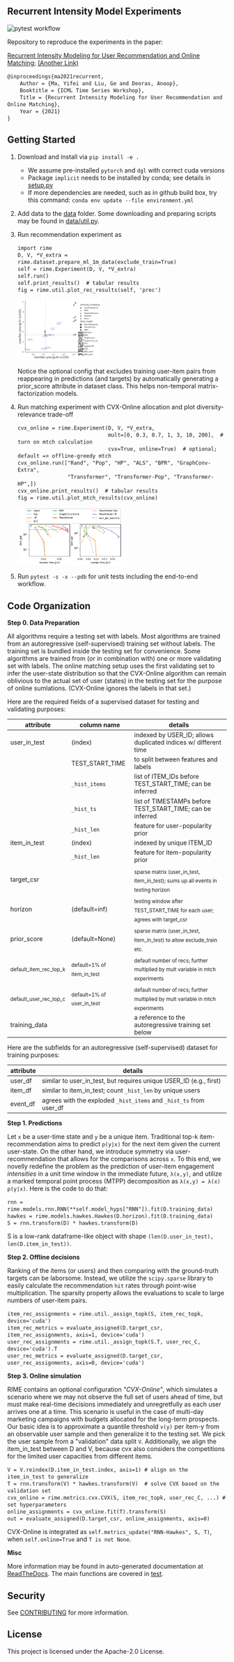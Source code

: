 ## Recurrent Intensity Model Experiments

![pytest workflow](https://github.com/awslabs/recurrent-intensity-model-experiments/actions/workflows/python-app.yml/badge.svg)

Repository to reproduce the experiments in the paper:

[Recurrent Intensity Modeling for User Recommendation and Online Matching](http://roseyu.com/time-series-workshop/submissions/2021/TSW-ICML2021_paper_47.pdf);
[(Another Link)](https://www.amazon.science/publications/recurrent-intensity-modeling-for-user-recommendation-and-online-matching)

```
@inproceedings{ma2021recurrent,
    Author = {Ma, Yifei and Liu, Ge and Deoras, Anoop},
    Booktitle = {ICML Time Series Workshop},
    Title = {Recurrent Intensity Modeling for User Recommendation and Online Matching},
    Year = {2021}
}
```

## Getting Started

1. Download and install via `pip install -e .`
    - We assume pre-installed `pytorch` and `dgl` with correct cuda versions
    - Package `implicit` needs to be installed by conda; see details in [setup.py](setup.py)
    - If more dependencies are needed, such as in github build box, try this command:
        `conda env update --file environment.yml`
2. Add data to the [data](data) folder. Some downloading and preparing scripts may be found in [data/util.py](data/util.py).
3. Run recommendation experiment as
    ```
    import rime
    D, V, *V_extra = rime.dataset.prepare_ml_1m_data(exclude_train=True)
    self = rime.Experiment(D, V, *V_extra)
    self.run()
    self.print_results()  # tabular results
    fig = rime.util.plot_rec_results(self, 'prec')
    ```

    <img src="figure/rec-ml-1m-prec.png" alt="rec-ml-1m-prec" width="40%"/>

    Notice the optional config that excludes training user-item pairs from reappearing in predictions (and targets) by automatically generating a prior_score attribute in dataset class. This helps non-temporal matrix-factorization models.

4. Run matching experiment with CVX-Online allocation and plot diversity-relevance trade-off
   ```
   cvx_online = rime.Experiment(D, V, *V_extra,
                                mult=[0, 0.3, 0.7, 1, 3, 10, 200],  # turn on mtch calculation
                                cvx=True, online=True)  # optional; default => offline-greedy mtch
   cvx_online.run(["Rand", "Pop", "HP", "ALS", "BPR", "GraphConv-Extra",
                   "Transformer", "Transformer-Pop", "Transformer-HP",])
   cvx_online.print_results()  # tabular results
   fig = rime.util.plot_mtch_results(cvx_online)
   ```

    <img src="figure/online-ml-1m.png" alt="online-ml-1m" width="50%"/>

5. Run `pytest -s -x --pdb` for unit tests including the end-to-end workflow.

## Code Organization

**Step 0. Data Preparation**

All algorithms require a testing set with labels. Most algorithms are trained from an autoregressive (self-supervised) training set without labels. The training set is bundled inside the testing set for convenience. Some algorithms are trained from (or in combination with) one or more validating set with labels.
The online matching setup uses the first validating set to infer the user-state distribution so that the CVX-Online algorithm can remain oblivious to the actual set of user (states) in the testing set for the purpose of online sumlations. (CVX-Online ignores the labels in that set.)

Here are the required fields of a supervised dataset for testing and validating purposes:

| attribute    | column name     | details                                                    |
|--------------|-----------------|------------------------------------------------------------|
| user_in_test | (index)         | indexed by USER_ID; allows duplicated indices w/ different time |
|              | TEST_START_TIME | to split between features and labels                       |
|              | `_hist_items`   | list of ITEM_IDs before TEST_START_TIME; can be inferred   |
|              | `_hist_ts`      | list of TIMESTAMPs before TEST_START_TIME; can be inferred |
|              | `_hist_len`     | feature for user-popularity prior                          |
| item_in_test | (index)         | indexed by unique ITEM_ID                                  |
|              | `_hist_len`     | feature for item-popularity prior                          |
| target_csr   |                 | <sub> sparse matrix (user_in_test, item_in_test); sums up all events in testing horizon </sub> |
| horizon      | (default=inf)   | <sub> testing window after TEST_START_TIME for each user; agrees with target_csr </sub> |
| prior_score  | (default=None)  | <sub> sparse matrix (user_in_test, item_in_test) to allow exclude_train etc. </sub> |
| <sub> default_item_rec_top_k </sub>  | <sub> default=1% of item_in_test </sub> | <sub> default number of recs; further multiplied by mult variable in mtch experiments </sub> |
| <sub> default_user_rec_top_c </sub>  | <sub> default=1% of user_in_test </sub> | <sub> default number of recs; further multiplied by mult variable in mtch experiments </sub> |
| training_data |                | a reference to the autoregressive training set below |

Here are the subfields for an autoregressive (self-supervised) dataset for training purposes:

| attribute    | details                                                            |
|--------------|--------------------------------------------------------------------|
| user_df      | similar to user_in_test, but requires unique USER_ID (e.g., first) |
| item_df      | similar to item_in_test; count `_hist_len` by unique users         |
| event_df     | agrees with the exploded `_hist_items` and `_hist_ts` from user_df |


**Step 1. Predictions**

Let `x` be a user-time state and `y` be a unique item. Traditional top-k item-recommendation aims to predict `p(y|x)` for the next item given the current user-state. On the other hand, we introduce symmetry via user-recommendation that allows for the comparisons across `x`. To this end, we novelly redefine the problem as the prediction of user-item engagement *intensities* in a unit time window in the immediate future, `λ(x,y)`, and utilize a marked temporal point process (MTPP) decomposition as `λ(x,y) = λ(x) p(y|x)`. Here is the code to do that:
```
rnn = rime.models.rnn.RNN(**self.model_hyps["RNN"]).fit(D.training_data)
hawkes = rime.models.hawkes.Hawkes(D.horizon).fit(D.training_data)
S = rnn.transform(D) * hawkes.transform(D)
```
S is a low-rank dataframe-like object with shape `(len(D.user_in_test), len(D.item_in_test))`.

**Step 2. Offline decisions**

Ranking of the items (or users) and then comparing with the ground-truth targets can be laborsome. Instead, we utilize the `scipy.sparse` library to easily calculate the recommendation `hit` rates through point-wise multiplication. The sparsity property allows the evaluations to scale to large numbers of user-item pairs.
```
item_rec_assignments = rime.util._assign_topk(S, item_rec_topk, device='cuda')
item_rec_metrics = evaluate_assigned(D.target_csr, item_rec_assignments, axis=1, device='cuda')
user_rec_assignments = rime.util._assign_topk(S.T, user_rec_C, device='cuda').T
user_rec_metrics = evaluate_assigned(D.target_csr, user_rec_assignments, axis=0, device='cuda')
```

**Step 3. Online simulation**

RIME contains an optional configuration *"CVX-Online"*, which simulates a scenario where we may not observe the full set of users ahead of time, but must make real-time decisions immediately and unregretfully as each user arrives one at a time.
This scenario is useful in the case of multi-day marketing campaigns with budgets allocated for the long-term prospects.
Our basic idea is to approximate a quantile threshold `v(y)` per item-y from an observable user sample and then generalize it to the testing set.
We pick the user sample from a "validation" data split `V`.
Additionally, we align the item_in_test between D and V, because cvx also considers the competitions for the limited user capacities from different items.
```
V = V.reindex(D.item_in_test.index, axis=1) # align on the item_in_test to generalize
T = rnn.transform(V) * hawkes.transform(V)  # solve CVX based on the validation set
cvx_online = rime.metrics.cvx.CVX(S, item_rec_topk, user_rec_C, ...) # set hyperparameters
online_assignments = cvx_online.fit(T).transform(S)
out = evaluate_assigned(D.target_csr, online_assignments, axis=0)
```

CVX-Online is integrated as `self.metrics_update("RNN-Hawkes", S, T)`,
when `self.online=True` and `T is not None`.

**Misc**

More information may be found in auto-generated documentation at [ReadTheDocs](https://recurrent-intensity-model-experiments.readthedocs.io/).
The main functions are covered in [test](test).


## Security

See [CONTRIBUTING](CONTRIBUTING.md#security-issue-notifications) for more information.

## License

This project is licensed under the Apache-2.0 License.

